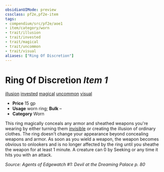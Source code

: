 ```yaml
---
obsidianUIMode: preview
cssclass: pf2e,pf2e-item
tags:
- compendium/src/pf2e/aoe1
- item/category/worn
- trait/illusion
- trait/invested
- trait/magical
- trait/uncommon
- trait/visual
aliases: ["Ring Of Discretion"]
---
```

# Ring Of Discretion *Item 1*  
[illusion](rules/traits/illusion.md "Illusion School Trait")  [invested](rules/traits/invested.md "Invested Item Trait")  [magical](rules/traits/magical.md "Magical Item Trait")  [uncommon](rules/traits/uncommon.md "Uncommon Rarity Trait")  [visual](rules/traits/visual.md "Visual Effect Trait")  

- **Price** 15 gp
- **Usage** worn ring; **Bulk** –
- **Category** Worn

This ring magically conceals any armor and sheathed weapons you're wearing by either turning them [invisible](rules/conditions.md#Invisible) or creating the illusion of ordinary clothes. The ring doesn't change your appearance beyond concealing weapons and armor. As soon as you wield a weapon, the weapon becomes obvious to onlookers and is no longer affected by the ring until you sheathe the weapon for at least 1 minute. A creature can 0 by Seeking or any time it hits you with an attack.

*Source: Agents of Edgewatch #1: Devil at the Dreaming Palace p. 80*